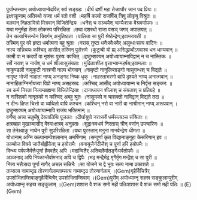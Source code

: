 

  
पुर्याम्तस्याम् अयोध्यायाम्वेदवित् सर्व सङ्ग्रहः ।दीर्घ दर्शी महा तेजाःपौर जान पद प्रियः  ॥   
इक्ष्वाकूणाम् अतिरथो यज्वा धर्म रतो वशी ।महर्षि कल्पो राजर्षिस् त्रिषु लोकृषु विश्रुतः  ॥   
बलवान् निहतामित्रो मित्रवान् विजितेन्द्रियः ।धनैश् च सञ्चयैश् चाम्यैःशक्र वैश्रवणोपमः  ॥   
यथा मनुर्महा तेजा लोकस्य परिरक्षिता ।तथा दशरथो राजा वसञ् जगद् अपालयत्  ॥   
तेन सत्याभिसन्धेन त्रिवर्गम् अनुतिष्ठता ।पालिता सा पुरी श्रेष्ठेन्द्रेण;इवामरावती  ॥   
तस्मिन् पुर वरे हृष्टा धर्मात्मना बहु श्रुताः ।नरास् तुष्टा धनैःस्वैःस्वैर् अलुब्धाःसत्य वादिनः  ॥   
नाल्प सन्निचयः कश्चिद् आसीत् तस्मिन् पुरोत्तमे ।कुटुम्बी यो ह्य् असिद्धार्थोऽगवाश्व धन धाम्यवान्  ॥   
कामी वा न कदर्यो वा नृशंसः पुरुषः क्वचित् ।द्रष्टुम्शक्यम् अयोध्यायाम्नाविद्वान् न च नास्तिकः  ॥   
सर्वे नराश् च नार्यश् च धर्म शीलाःसुसंयताः ।मुदिताःशील वृत्ताभ्याम्महर्षय;इवामलाः  ॥   
नाकुण्डली नामुकुटी नास्रग्वी नाल्प भोगवान् ।नामृष्टो नानुलिप्ताङ्गो नासुगन्धश् च विद्यते  ॥   
नामृष्ट भोजी नादाता नाप्य् अनङ्गद निष्क धृक् ।नाहस्ताभरणो वापि दृश्यते नाप्य् अनात्मवान्  ॥   
नानाहिताग्निर्नायज्वा विप्रो नाप्य् असहस्रदः ।कश्चिद् आसीद् अयोध्यायाम्न च निर्वृत्त सङ्करः  ॥   
स्व कर्म निरता नित्यम्ब्राह्मणा विजितेन्द्रियाः ।दानाध्ययन शीलाश् च संयताश् च प्रतिग्रहे  ॥   
न नास्तिको नानृतको न कश्चिद् अबहु श्रुतः ।नासूयको न चाशक्तो नाविद्वान् विद्यते तदा  ॥   
न दीनः क्षिप्त चित्तो वा व्यथितो वापि कश्चन ।कश्चिन् नरो वा नारी वा नाश्रीमान् नाप्य् अरूपवान् ।द्रष्टुम्शक्यम् अयोध्यायाम्नापि राजंय भक्तिमान्  ॥   
वर्णेष्व् अग्र्य चतुर्थेषु देवतातिथि पूजकाः ।दीर्घायुषो नराःसर्वे धर्मंसत्यञ्च संश्रिताः  ॥   
क्षत्रम्ब्रह्म मुखञ्चासीद् वैश्याःक्षत्रम् अनुव्रताः ।शूद्राःस्वधर्म निरतास् त्रीन् वर्णान् उपचारिणः  ॥   
सा तेनेक्ष्वाकु नाथेन पुरी सुपरिरक्षिता ।यथा पुरस्तान् मनुना मानवेन्द्रेण धीमता  ॥   
योधानाम् अग्नि कल्पानाम्पेशलानाम् अमर्षिणाम् ।सम्पूर्णा कृत विद्यानाङ्गुहा केसरिणाम् इव  ॥   
काम्बोज विषये जातैर्बाह्लीकैश् च हयोत्तमैः ।वनायुजैर्नदीजैश् च पूर्णा हरि हयोपमैः  ॥   
विन्ध्य पर्वपजैर्मत्तैःपूर्णा हैमवतैर् अपि ।मदाम्वितैर् अतिबलैर्मातङ्गैःपर्वतोपमैः  ॥   
अञ्जनाद् अपि निष्क्रान्तैर्वामनाद् अपि च द्विपैः ।भद्र मन्द्रैर्भद्र मृगैर्मृग मन्द्रैश् च सा पुरी  ॥   
नित्य मत्तैःसदा पूर्णा नागैर् अचल सन्निभैः ।सा योजने च द्वे भूयः सत्य नामा प्रकाशते  ॥   
ताम्सत्य नामाम्दृढ तोरणार्गलाम्ताम्सत्य नामाम्दृढ तोरणार्गलाम् ।(Gem)गृहैर्विचित्रैर् उपशोभिताम्शिवाङ्गृहैर्विचित्रैर् उपशोभिताम्शिवाम् ।(Gem)पुरीम् अयोध्याम्नृ सहस्र सङ्कुलाम्पुरीम् अयोध्याम्नृ सहस्र सङ्कुलाम् ।(Gem)शशास वै शक्र समो मही पतिःशशास वै शक्र समो मही पतिः  ॥ (E)(Gem)  
